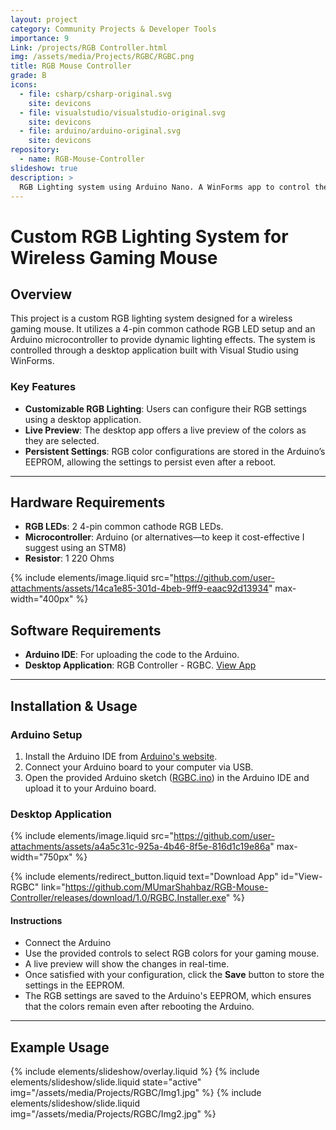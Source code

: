 ```yaml
---
layout: project
category: Community Projects & Developer Tools
importance: 9
Link: /projects/RGB Controller.html
img: /assets/media/Projects/RGBC/RGBC.png
title: RGB Mouse Controller
grade: B
icons:
  - file: csharp/csharp-original.svg
    site: devicons
  - file: visualstudio/visualstudio-original.svg
    site: devicons
  - file: arduino/arduino-original.svg
    site: devicons
repository:
  - name: RGB-Mouse-Controller
slideshow: true
description: >
  RGB Lighting system using Arduino Nano. A WinForms app to control the lighting system, RGBC, is also provided.
---
```


# Custom RGB Lighting System for Wireless Gaming Mouse

## Overview

This project is a custom RGB lighting system designed for a wireless gaming mouse. It utilizes a 4-pin common cathode RGB LED setup and an Arduino microcontroller to provide dynamic lighting effects. The system is controlled through a desktop application built with Visual Studio using WinForms.

### Key Features
- **Customizable RGB Lighting**: Users can configure their RGB settings using a desktop application.
- **Live Preview**: The desktop app offers a live preview of the colors as they are selected.
- **Persistent Settings**: RGB color configurations are stored in the Arduino’s EEPROM, allowing the settings to persist even after a reboot.
  
---

## Hardware Requirements
- **RGB LEDs**: 2 4-pin common cathode RGB LEDs.
- **Microcontroller**: Arduino (or alternatives—to keep it cost-effective I suggest using an STM8)
- **Resistor**: 1 220 Ohms

{% include elements/image.liquid src="https://github.com/user-attachments/assets/14ca1e85-301d-4beb-9ff9-eaac92d13934" max-width="400px" %}


## Software Requirements
- **Arduino IDE**: For uploading the code to the Arduino.
- **Desktop Application**: RGB Controller - RGBC. [View App](https://github.com/MUmarShahbaz/RGB-Mouse-Controller/releases/1.0/)

---

## Installation & Usage

### Arduino Setup
1. Install the Arduino IDE from [Arduino's website](https://www.arduino.cc/en/software).
2. Connect your Arduino board to your computer via USB.
3. Open the provided Arduino sketch ([RGBC.ino](https://github.com/MUmarShahbaz/RGB-Mouse-Controller/blob/main/Arduino/RGBC.ino)) in the Arduino IDE and upload it to your Arduino board.

### Desktop Application

{% include elements/image.liquid src="https://github.com/user-attachments/assets/a4a5c31c-925a-4b46-8f5e-816d1c19e86a" max-width="750px" %}

{% include elements/redirect_button.liquid text="Download App" id="View-RGBC" link="https://github.com/MUmarShahbaz/RGB-Mouse-Controller/releases/download/1.0/RGBC.Installer.exe" %}

#### Instructions
- Connect the Arduino
- Use the provided controls to select RGB colors for your gaming mouse.
- A live preview will show the changes in real-time.
- Once satisfied with your configuration, click the **Save** button to store the settings in the EEPROM.
- The RGB settings are saved to the Arduino's EEPROM, which ensures that the colors remain even after rebooting the Arduino.

---

## Example Usage

<div class="slideshow-container">
{% include elements/slideshow/overlay.liquid %}
{% include elements/slideshow/slide.liquid state="active" img="/assets/media/Projects/RGBC/Img1.jpg" %}
{% include elements/slideshow/slide.liquid img="/assets/media/Projects/RGBC/Img2.jpg" %}
</div>